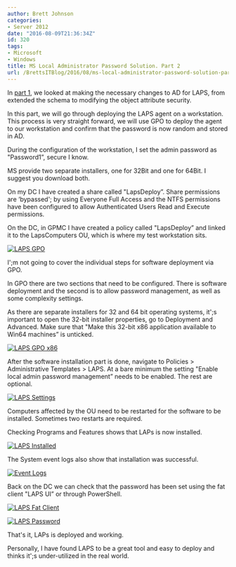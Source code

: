 ```yaml
---
author: Brett Johnson
categories:
- Server 2012
date: "2016-08-09T21:36:34Z"
id: 320
tags:
- Microsoft
- Windows
title: MS Local Administrator Password Solution. Part 2
url: /BrettsITBlog/2016/08/ms-local-administrator-password-solution-part-2/
---
```

In [part 1](https://sdbrett.com/BrettsITBlog/2016/06/ms-local-administrator-password-solution-part-1/), we looked at making the necessary changes to AD for LAPS, from extended the schema to modifying the object attribute security.

In this part, we will go through deploying the LAPS agent on a workstation. This process is very straight forward, we will use GPO to deploy the agent to our workstation and confirm that the password is now random and stored in AD.

During the configuration of the workstation, I set the admin password as "Password1&#8221;, secure I know.

MS provide two separate installers, one for 32Bit and one for 64Bit. I suggest you download both.

On my DC I have created a share called "LapsDeploy&#8221;. Share permissions are &#8216;bypassed'; by using Everyone Full Access and the NTFS permissions have been configured to allow Authenticated Users Read and Execute permissions.

On the DC, in GPMC I have created a policy called "LapsDeploy&#8221; and linked it to the LapsComputers OU, which is where my test workstation sits.

[![LAPS GPO](/assets/images/2016/08/Laps-GPO-Link.png)]({{site.url}}/assets/images/2016/08/Laps-GPO-Link.png)

I';m not going to cover the individual steps for software deployment via GPO.

In GPO there are two sections that need to be configured. There is software deployment and the second is to allow password management, as well as some complexity settings.

As there are separate installers for 32 and 64 bit operating systems, it';s important to open the 32-bit installer properties, go to Deployment and Advanced. Make sure that "Make this 32-bit x86 application available to Win64 machines&#8221; is unticked.

[![LAPS GPO x86](/assets/images/2016/08/Laps-GPO-x86.png)]({{site.url}}/assets/images/2016/08/Laps-GPO-x86.png)

After the software installation part is done, navigate to Policies > Administrative Templates > LAPS. At a bare minimum the setting "Enable local admin password management&#8221; needs to be enabled. The rest are optional.

[![LAPS Settings](/assets/images/2016/08/Laps-Setting-Management.png)]({{site.url}}/assets/images/2016/08/Laps-Setting-Management.png)

Computers affected by the OU need to be restarted for the software to be installed. Sometimes two restarts are required.

Checking Programs and Features shows that LAPs is now installed.

[![LAPS Installed](/assets/images/2016/08/Laps-installed.png)]({{site.url}}/assets/images/2016/08/Laps-installed.png)

The System event logs also show that installation was successful.

[![Event Logs](/assets/images/2016/08/Laps-Eventviewer.png)]({{site.url}}/assets/images/2016/08/Laps-Eventviewer.png)

Back on the DC we can check that the password has been set using the fat client "LAPS UI&#8221; or through PowerShell.

[![LAPS Fat Client](/assets/images/2016/08/Laps-fat-client.png)]({{site.url}}/assets/images/2016/08/Laps-fat-client.png)

[![LAPS Password](/assets/images/2016/08/Laps-Password.png)]({{site.url}}/assets/images/2016/08/Laps-Password.png)

That's it, LAPs is deployed and working.

Personally, I have found LAPS to be a great tool and easy to deploy and thinks it';s under-utilized in the real world.
